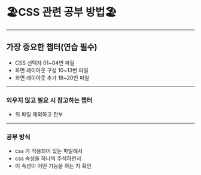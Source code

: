 # 🏖️CSS 관련 공부 방법🏖️
---
## 가장 중요한 챕터(연습 필수)
* CSS 선택자 01~04번 파일
* 화면 레이아웃 구성 10~13번 파일
* 화면 레이아웃 추가 18~20번 파일

---
### 외우지 않고 필요 시 참고하는 챕터
* 위 파일 제외하고 전부

---
### 공부 방식
* css 가 적용되어 있는 파일에서
* css 속성을 하나씩 주석하면서
* 이 속성이 어떤 기능을 하는 지 확인
